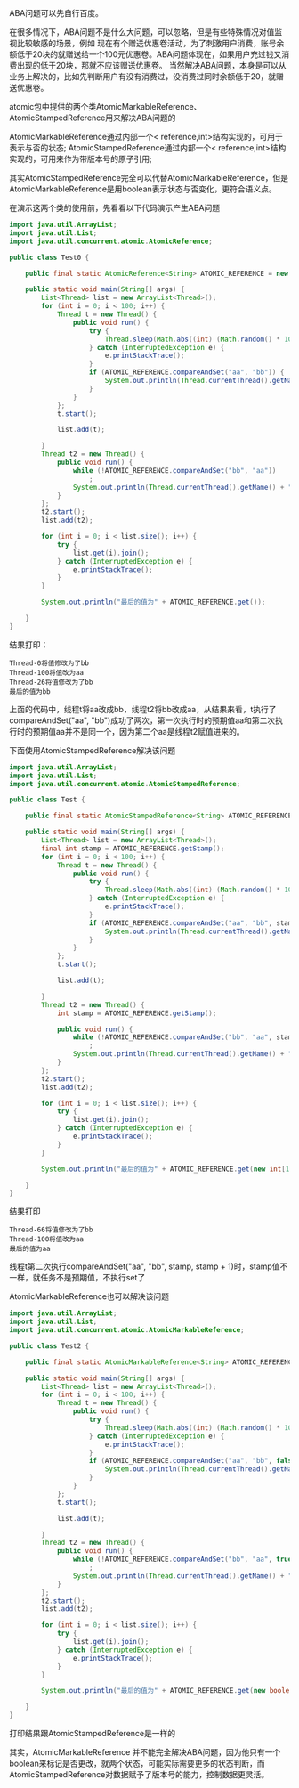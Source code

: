 ABA问题可以先自行百度。

在很多情况下，ABA问题不是什么大问题，可以忽略，但是有些特殊情况对值监视比较敏感的场景，例如 现在有个赠送优惠卷活动，为了刺激用户消费，账号余额低于20块的就赠送给一个100元优惠卷。ABA问题体现在，如果用户充过钱又消费出现的低于20块，那就不应该赠送优惠卷。
当然解决ABA问题，本身是可以从业务上解决的，比如先判断用户有没有消费过，没消费过同时余额低于20，就赠送优惠卷。


atomic包中提供的两个类AtomicMarkableReference、AtomicStampedReference用来解决ABA问题的

AtomicMarkableReference通过内部一个&lt; reference,int&gt;结构实现的，可用于表示与否的状态;
AtomicStampedReference通过内部一个&lt; reference,int&gt;结构实现的，可用来作为带版本号的原子引用;

其实AtomicStampedReference完全可以代替AtomicMarkableReference，但是AtomicMarkableReference是用boolean表示状态与否变化，更符合语义点。

在演示这两个类的使用前，先看看以下代码演示产生ABA问题
```java
import java.util.ArrayList;
import java.util.List;
import java.util.concurrent.atomic.AtomicReference;

public class Test0 {

	public final static AtomicReference<String> ATOMIC_REFERENCE = new AtomicReference<String>("aa");

	public static void main(String[] args) {
		List<Thread> list = new ArrayList<Thread>();
		for (int i = 0; i < 100; i++) {
			Thread t = new Thread() {
				public void run() {
					try {
						Thread.sleep(Math.abs((int) (Math.random() * 100)));
					} catch (InterruptedException e) {
						e.printStackTrace();
					}
					if (ATOMIC_REFERENCE.compareAndSet("aa", "bb")) {
						System.out.println(Thread.currentThread().getName() + "将值修改为了bb");
					}
				}
			};
			t.start();

			list.add(t);

		}
		Thread t2 = new Thread() {
			public void run() {
				while (!ATOMIC_REFERENCE.compareAndSet("bb", "aa"))
					;
				System.out.println(Thread.currentThread().getName() + "将值改为aa");
			}
		};
		t2.start();
		list.add(t2);

		for (int i = 0; i < list.size(); i++) {
			try {
				list.get(i).join();
			} catch (InterruptedException e) {
				e.printStackTrace();
			}
		}

		System.out.println("最后的值为" + ATOMIC_REFERENCE.get());

	}
}
```
结果打印：
```plain
Thread-0将值修改为了bb
Thread-100将值改为aa
Thread-26将值修改为了bb
最后的值为bb

```
上面的代码中，线程t将aa改成bb，线程t2将bb改成aa，从结果来看，t执行了compareAndSet("aa", "bb")成功了两次，第一次执行时的预期值aa和第二次执行时的预期值aa并不是同一个，因为第二个aa是线程t2赋值进来的。

下面使用AtomicStampedReference解决该问题
```java
import java.util.ArrayList;
import java.util.List;
import java.util.concurrent.atomic.AtomicStampedReference;

public class Test {

	public final static AtomicStampedReference<String> ATOMIC_REFERENCE = new AtomicStampedReference<String>("aa", 1);

	public static void main(String[] args) {
		List<Thread> list = new ArrayList<Thread>();
		final int stamp = ATOMIC_REFERENCE.getStamp();
		for (int i = 0; i < 100; i++) {
			Thread t = new Thread() {
				public void run() {
					try {
						Thread.sleep(Math.abs((int) (Math.random() * 100)));
					} catch (InterruptedException e) {
						e.printStackTrace();
					}
					if (ATOMIC_REFERENCE.compareAndSet("aa", "bb", stamp, stamp + 1)) {
						System.out.println(Thread.currentThread().getName() + "将值修改为了bb");
					}
				}
			};
			t.start();

			list.add(t);

		}
		Thread t2 = new Thread() {
			int stamp = ATOMIC_REFERENCE.getStamp();

			public void run() {
				while (!ATOMIC_REFERENCE.compareAndSet("bb", "aa", stamp, stamp + 1))
					;
				System.out.println(Thread.currentThread().getName() + "将值改为aa");
			}
		};
		t2.start();
		list.add(t2);

		for (int i = 0; i < list.size(); i++) {
			try {
				list.get(i).join();
			} catch (InterruptedException e) {
				e.printStackTrace();
			}
		}

		System.out.println("最后的值为" + ATOMIC_REFERENCE.get(new int[1]));

	}
}
```
结果打印
```plain
Thread-66将值修改为了bb
Thread-100将值改为aa
最后的值为aa

```
线程t第二次执行compareAndSet("aa", "bb", stamp, stamp + 1)时，stamp值不一样，就任务不是预期值，不执行set了

AtomicMarkableReference也可以解决该问题
```java
import java.util.ArrayList;
import java.util.List;
import java.util.concurrent.atomic.AtomicMarkableReference;

public class Test2 {

	public final static AtomicMarkableReference<String> ATOMIC_REFERENCE = new AtomicMarkableReference<String>("aa",false);

	public static void main(String[] args) {
		List<Thread> list = new ArrayList<Thread>();
		for (int i = 0; i < 100; i++) {
			Thread t = new Thread() {
				public void run() {
					try {
						Thread.sleep(Math.abs((int) (Math.random() * 100)));
					} catch (InterruptedException e) {
						e.printStackTrace();
					}
					if (ATOMIC_REFERENCE.compareAndSet("aa", "bb", false, true)) {
						System.out.println(Thread.currentThread().getName() + "将值修改为了bb");
					}
				}
			};
			t.start();

			list.add(t);

		}
		Thread t2 = new Thread() {
			public void run() {
				while (!ATOMIC_REFERENCE.compareAndSet("bb", "aa", true, true))
					;
				System.out.println(Thread.currentThread().getName() + "将值改为aa");
			}
		};
		t2.start();
		list.add(t2);

		for (int i = 0; i < list.size(); i++) {
			try {
				list.get(i).join();
			} catch (InterruptedException e) {
				e.printStackTrace();
			}
		}

		System.out.println("最后的值为" + ATOMIC_REFERENCE.get(new boolean[1]));

	}
}
```
打印结果跟AtomicStampedReference是一样的

其实，AtomicMarkableReference 并不能完全解决ABA问题，因为他只有一个boolean来标记是否更改，就两个状态，可能实际需要更多的状态判断，而AtomicStampedReference对数据赋予了版本号的能力，控制数据更灵活。






